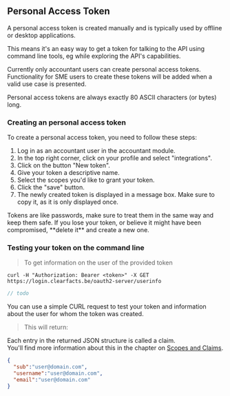 ## Personal Access Token
A personal access token is created manually and is typically used by offline or desktop applications.

This means it's an easy way to get a token for talking to the API using command line tools, eg while exploring the API's capabilities.

<aside class="notice">
    Currently only accountant users can create personal access tokens.<br/>
    Functionality for SME users to create these tokens will be added when a valid use case is presented. 
</aside>

Personal access tokens are always exactly 80 ASCII characters (or bytes) long.

### Creating an personal access token

To create a personal access token, you need to follow these steps:

1. Log in as an accountant user in the accountant module.
2. In the top right corner, click on your profile and select "integrations".
3. Click on the button "New token".
4. Give your token a descriptive name.
5. Select the scopes you'd like to grant your token.
6. Click the "save" button.
7. The newly created token is displayed in a message box.  Make sure to copy it, as it is only displayed once.

<aside class="warning">
Tokens are like passwords, make sure to treat them in the same way and keep them safe.
If you lose your token, or believe it might have been compromised, **delete it** and create a new one.
</aside>


### Testing your token on the command line

> To get information on the user of the provided token

```shell
curl -H "Authorization: Bearer <token>" -X GET https://login.clearfacts.be/oauth2-server/userinfo
```

```php
// todo
```

You can use a simple CURL request to test your token 
and information about the user for whom the token was created.

> This will return:

Each entry in the returned JSON structure is called a claim.  
You'll find more information about this in the chapter on [Scopes and Claims](#scopes-and-claims). 

```json
{
  "sub":"user@domain.com",
  "username":"user@domain.com",
  "email":"user@domain.com"
}
```


